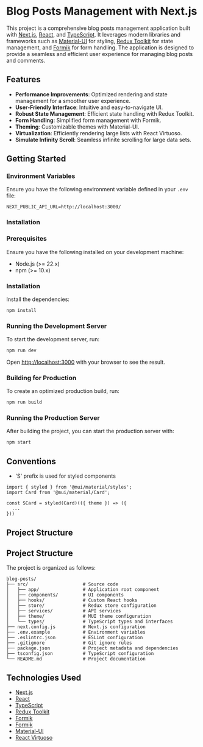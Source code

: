 # Blog Posts Management with Next.js

This project is a comprehensive blog posts management application built with [Next.js](https://nextjs.org),
[React](https://reactjs.org), and [TypeScript](https://www.typescriptlang.org).
It leverages modern libraries and frameworks such as [Material-UI](https://mui.com) for styling,
[Redux Toolkit](https://redux-toolkit.js.org/) for state management, and [Formik](https://formik.org/docs/overview) for form handling.
The application is designed to provide a seamless and efficient user experience for managing blog posts and comments.

## Features

- **Performance Improvements**: Optimized rendering and state management for a smoother user experience.
- **User-Friendly Interface**: Intuitive and easy-to-navigate UI.
- **Robust State Management**: Efficient state handling with Redux Toolkit.
- **Form Handling**: Simplified form management with Formik.
- **Theming**: Customizable themes with Material-UI.
- **Virtualization**: Efficiently rendering large lists with React Virtuoso.
- **Simulate Infinity Scroll**: Seamless infinite scrolling for large data sets.

## Getting Started

### Environment Variables

Ensure you have the following environment variable defined in your `.env` file:

```dotenv
NEXT_PUBLIC_API_URL=http://localhost:3000/
```

### Installation

### Prerequisites

Ensure you have the following installed on your development machine:

- Node.js (>= 22.x)
- npm (>= 10.x)

### Installation

Install the dependencies:

```bash
npm install
```

### Running the Development Server

To start the development server, run:

```bash
npm run dev
```

Open [http://localhost:3000](http://localhost:3000) with your browser to see the result.

### Building for Production

To create an optimized production build, run:

```bash
npm run build
```

### Running the Production Server

After building the project, you can start the production server with:

```bash
npm start
```

## Conventions

- 'S' prefix is used for styled components

```tsx
import { styled } from '@mui/material/styles';
import Card from '@mui/material/Card';

const SCard = styled(Card)(({ theme }) => ({
  ...
}))
```

## Project Structure

## Project Structure

The project is organized as follows:

```plaintext
blog-posts/
├── src/                    # Source code
│   ├── app/                # Application root component
│   ├── components/         # UI components
│   ├── hooks/              # Custom React hooks
│   ├── store/              # Redux store configuration
│   ├── services/           # API services
│   ├── theme/              # MUI theme configuration
│   └── types/              # TypeScript types and interfaces
├── next.config.js          # Next.js configuration
├── .env.example            # Environment variables
├── .eslintrc.json          # ESLint configuration
├── .gitignore              # Git ignore rules
├── package.json            # Project metadata and dependencies
├── tsconfig.json           # TypeScript configuration
└── README.md               # Project documentation
```

## Technologies Used

- [Next.js](https://nextjs.org)
- [React](https://reactjs.org)
- [TypeScript](https://www.typescriptlang.org)
- [Redux Toolkit](https://redux-toolkit.js.org/)
- [Formik](https://formik.org/docs/overview)
- [Formik](https://formik.org/docs/overview)
- [Material-UI](https://mui.com)
- [React Virtuoso](https://virtuoso.dev/)
